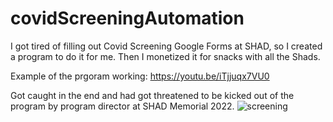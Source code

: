 # covidScreeningAutomation
I got tired of filling out Covid Screening Google Forms at SHAD, so I created a program to do it for me. Then I monetized it for snacks with all the Shads. 

Example of the prgoram working: https://youtu.be/iTjjuqx7VU0

Got caught in the end and had got threatened to be kicked out of the program by program director at SHAD Memorial 2022. 
![screening](https://user-images.githubusercontent.com/63879791/183089726-cc12942a-6a85-4757-89e1-23657f29e820.png)
